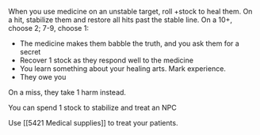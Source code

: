 When you use medicine on an unstable target, roll +stock to heal them. On a hit, stabilize them and restore all hits past the stable line. On a 10+, choose 2; 7-9, choose 1:
- The medicine makes them babble the truth, and you ask them for a secret
- Recover 1 stock as they respond well to the medicine
- You learn something about your healing arts. Mark experience. 
- They owe you

On a miss, they take 1 harm instead. 

You can spend 1 stock to stabilize and treat an NPC

Use [[5421 Medical supplies]] to treat your patients. 